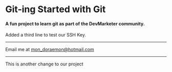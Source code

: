 # Git-ing Started with Git

#### A fun project to learn git as part of the **DevMarketer** community.

Added a third line to test our SSH Key.

---

Email me at [mon_doraemon@hotmail.com](Mailto:mon_doraemon@hotmail.com)

---

This is another change to our project
